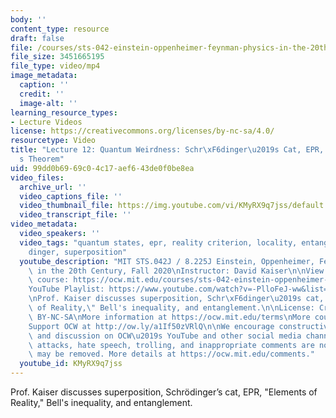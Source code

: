 ```yaml
---
body: ''
content_type: resource
draft: false
file: /courses/sts-042-einstein-oppenheimer-feynman-physics-in-the-20th-century-fall-2020/ocw_8225_sts042_lecture12_2020oct14_360p_16_9.mp4
file_size: 3451665195
file_type: video/mp4
image_metadata:
  caption: ''
  credit: ''
  image-alt: ''
learning_resource_types:
- Lecture Videos
license: https://creativecommons.org/licenses/by-nc-sa/4.0/
resourcetype: Video
title: "Lecture 12: Quantum Weirdness: Schr\xF6dinger\u2019s Cat, EPR, and Bell\u2019\
  s Theorem"
uid: 99dd0b69-69c0-4c17-aef6-43de0f0be8ea
video_files:
  archive_url: ''
  video_captions_file: ''
  video_thumbnail_file: https://img.youtube.com/vi/KMyRX9q7jss/default.jpg
  video_transcript_file: ''
video_metadata:
  video_speakers: ''
  video_tags: "quantum states, epr, reality criterion, locality, entanglement, Schr\xF6\
    dinger, superposition"
  youtube_description: "MIT STS.042J / 8.225J Einstein, Oppenheimer, Feynman: Physics\
    \ in the 20th Century, Fall 2020\nInstructor: David Kaiser\n\nView the complete\
    \ course: https://ocw.mit.edu/courses/sts-042-einstein-oppenheimer-feynman-physics-in-the-20th-century-fall-2020\n\
    YouTube Playlist: https://www.youtube.com/watch?v=-PlloFeJ-ww&list=PLUl4u3cNGP63bAfjGas3TuA4ZCPUtN6Xf\n\
    \nProf. Kaiser discusses superposition, Schr\xF6dinger\u2019s cat, EPR, \"Elements\
    \ of Reality,\" Bell's inequality, and entanglement.\n\nLicense: Creative Commons\
    \ BY-NC-SA\nMore information at https://ocw.mit.edu/terms\nMore courses at https://ocw.mit.edu\n\
    Support OCW at http://ow.ly/a1If50zVRlQ\n\nWe encourage constructive comments\
    \ and discussion on OCW\u2019s YouTube and other social media channels. Personal\
    \ attacks, hate speech, trolling, and inappropriate comments are not allowed and\
    \ may be removed. More details at https://ocw.mit.edu/comments."
  youtube_id: KMyRX9q7jss
---
```

Prof. Kaiser discusses superposition, Schrödinger’s cat, EPR, "Elements of Reality," Bell's inequality, and entanglement.